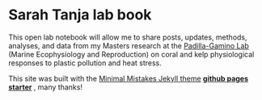 # Sarah Tanja lab book 

This open lab notebook will allow me to share posts, updates, methods, analyses, and data from my Masters research at the [Padilla-Gamino Lab](https://padilla-gaminolab.weebly.com/) (Marine Ecophysiology and Reproduction) on coral and kelp physiological responses to plastic pollution and heat stress.

This site was built with the [Minimal Mistakes Jekyll theme](https://github.com/mmistakes/minimal-mistakes) [**github pages starter**](https://github.com/mmistakes/mm-github-pages-starter/generate) , many thanks! 

